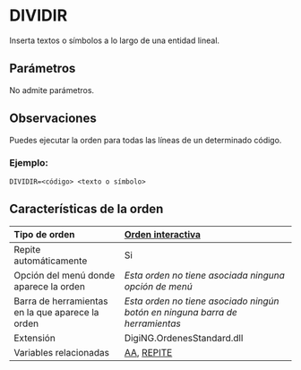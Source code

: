 # DIVIDIR

Inserta textos o símbolos a lo largo de una entidad lineal.

## Parámetros

No admite parámetros.

## Observaciones

Puedes ejecutar la orden para todas las líneas de un determinado código.

### Ejemplo:

`DIVIDIR=<código> <texto o símbolo>`

## Características de la orden

| Tipo de orden | [Orden interactiva](dividir.md) |
| :--- | :--- |
| Repite automáticamente | Si |
| Opción del menú donde aparece la orden | _Esta orden no tiene asociada ninguna opción de menú_ |
| Barra de herramientas en la que aparece la orden | _Esta orden no tiene asociado ningún botón en ninguna barra de herramientas_ |
| Extensión | DigiNG.OrdenesStandard.dll |
| Variables relacionadas | [AA](/digi3d-net/referencia/digi3d.net/ventana-de-dibujo/ordenes/d/AA.html), [REPITE](/digi3d-net/referencia/digi3d.net/ventana-de-dibujo/ordenes/d/REPITE.html) |

